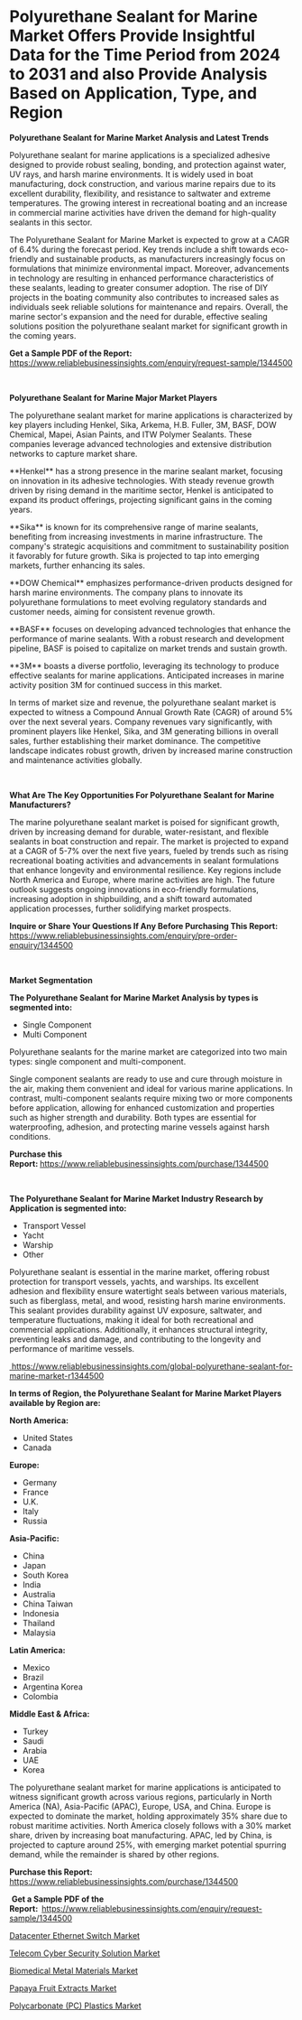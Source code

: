 <p><h1>Polyurethane Sealant for Marine Market Offers Provide Insightful Data for the Time Period from 2024 to 2031 and also Provide Analysis Based on Application, Type, and Region</h1></p><p><strong>Polyurethane Sealant for Marine Market Analysis and Latest Trends</strong></p>
<p><p>Polyurethane sealant for marine applications is a specialized adhesive designed to provide robust sealing, bonding, and protection against water, UV rays, and harsh marine environments. It is widely used in boat manufacturing, dock construction, and various marine repairs due to its excellent durability, flexibility, and resistance to saltwater and extreme temperatures. The growing interest in recreational boating and an increase in commercial marine activities have driven the demand for high-quality sealants in this sector.</p><p>The Polyurethane Sealant for Marine Market is expected to grow at a CAGR of 6.4% during the forecast period. Key trends include a shift towards eco-friendly and sustainable products, as manufacturers increasingly focus on formulations that minimize environmental impact. Moreover, advancements in technology are resulting in enhanced performance characteristics of these sealants, leading to greater consumer adoption. The rise of DIY projects in the boating community also contributes to increased sales as individuals seek reliable solutions for maintenance and repairs. Overall, the marine sector's expansion and the need for durable, effective sealing solutions position the polyurethane sealant market for significant growth in the coming years.</p></p>
<p><strong>Get a Sample PDF of the Report:&nbsp;</strong> <a href="https://www.reliablebusinessinsights.com/enquiry/request-sample/1344500?utm_campaign=75&utm_medium=2&utm_source=Github&utm_content=ia&utm_term=12102024&utm_id=polyurethane-sealant-for-marine">https://www.reliablebusinessinsights.com/enquiry/request-sample/1344500</a></p>
<p>&nbsp;</p>
<p><strong>Polyurethane Sealant for Marine Major Market Players</strong></p>
<p><p>The polyurethane sealant market for marine applications is characterized by key players including Henkel, Sika, Arkema, H.B. Fuller, 3M, BASF, DOW Chemical, Mapei, Asian Paints, and ITW Polymer Sealants. These companies leverage advanced technologies and extensive distribution networks to capture market share.</p><p>**Henkel** has a strong presence in the marine sealant market, focusing on innovation in its adhesive technologies. With steady revenue growth driven by rising demand in the maritime sector, Henkel is anticipated to expand its product offerings, projecting significant gains in the coming years.</p><p>**Sika** is known for its comprehensive range of marine sealants, benefiting from increasing investments in marine infrastructure. The company's strategic acquisitions and commitment to sustainability position it favorably for future growth. Sika is projected to tap into emerging markets, further enhancing its sales.</p><p>**DOW Chemical** emphasizes performance-driven products designed for harsh marine environments. The company plans to innovate its polyurethane formulations to meet evolving regulatory standards and customer needs, aiming for consistent revenue growth.</p><p>**BASF** focuses on developing advanced technologies that enhance the performance of marine sealants. With a robust research and development pipeline, BASF is poised to capitalize on market trends and sustain growth.</p><p>**3M** boasts a diverse portfolio, leveraging its technology to produce effective sealants for marine applications. Anticipated increases in marine activity position 3M for continued success in this market.</p><p>In terms of market size and revenue, the polyurethane sealant market is expected to witness a Compound Annual Growth Rate (CAGR) of around 5% over the next several years. Company revenues vary significantly, with prominent players like Henkel, Sika, and 3M generating billions in overall sales, further establishing their market dominance. The competitive landscape indicates robust growth, driven by increased marine construction and maintenance activities globally.</p></p>
<p>&nbsp;</p>
<p><strong>What Are The Key Opportunities For Polyurethane Sealant for Marine Manufacturers?</strong></p>
<p><p>The marine polyurethane sealant market is poised for significant growth, driven by increasing demand for durable, water-resistant, and flexible sealants in boat construction and repair. The market is projected to expand at a CAGR of 5-7% over the next five years, fueled by trends such as rising recreational boating activities and advancements in sealant formulations that enhance longevity and environmental resilience. Key regions include North America and Europe, where marine activities are high. The future outlook suggests ongoing innovations in eco-friendly formulations, increasing adoption in shipbuilding, and a shift toward automated application processes, further solidifying market prospects.</p></p>
<p><strong>Inquire or Share Your Questions If Any Before Purchasing This Report:</strong> <a href="https://www.reliablebusinessinsights.com/enquiry/pre-order-enquiry/1344500?utm_campaign=75&utm_medium=2&utm_source=Github&utm_content=ia&utm_term=12102024&utm_id=polyurethane-sealant-for-marine">https://www.reliablebusinessinsights.com/enquiry/pre-order-enquiry/1344500</a></p>
<p>&nbsp;</p>
<p><strong>Market Segmentation</strong></p>
<p><strong>The Polyurethane Sealant for Marine Market Analysis by types is segmented into:</strong></p>
<p><ul><li>Single Component</li><li>Multi Component</li></ul></p>
<p><p>Polyurethane sealants for the marine market are categorized into two main types: single component and multi-component. </p><p>Single component sealants are ready to use and cure through moisture in the air, making them convenient and ideal for various marine applications. In contrast, multi-component sealants require mixing two or more components before application, allowing for enhanced customization and properties such as higher strength and durability. Both types are essential for waterproofing, adhesion, and protecting marine vessels against harsh conditions.</p></p>
<p><strong>Purchase this Report:&nbsp;</strong><a href="https://www.reliablebusinessinsights.com/purchase/1344500?utm_campaign=75&utm_medium=2&utm_source=Github&utm_content=ia&utm_term=12102024&utm_id=polyurethane-sealant-for-marine">https://www.reliablebusinessinsights.com/purchase/1344500</a></p>
<p>&nbsp;</p>
<p><strong>The Polyurethane Sealant for Marine Market Industry Research by Application is segmented into:</strong></p>
<p><ul><li>Transport Vessel</li><li>Yacht</li><li>Warship</li><li>Other</li></ul></p>
<p><p>Polyurethane sealant is essential in the marine market, offering robust protection for transport vessels, yachts, and warships. Its excellent adhesion and flexibility ensure watertight seals between various materials, such as fiberglass, metal, and wood, resisting harsh marine environments. This sealant provides durability against UV exposure, saltwater, and temperature fluctuations, making it ideal for both recreational and commercial applications. Additionally, it enhances structural integrity, preventing leaks and damage, and contributing to the longevity and performance of maritime vessels.</p></p>
<p><a href="https://www.reliablebusinessinsights.com/global-polyurethane-sealant-for-marine-market-r1344500?utm_campaign=75&utm_medium=2&utm_source=Github&utm_content=ia&utm_term=12102024&utm_id=polyurethane-sealant-for-marine">&nbsp;https://www.reliablebusinessinsights.com/global-polyurethane-sealant-for-marine-market-r1344500</a></p>
<p><strong>In terms of Region, the Polyurethane Sealant for Marine Market Players available by Region are:</strong></p>
<p>
    <p> <strong> North America: </strong>
        <ul>
            <li>United States</li>
            <li>Canada</li>
        </ul>
        </p> 
    <p> <strong> Europe: </strong>
        <ul>
            <li>Germany</li>
            <li>France</li>
            <li>U.K.</li>
            <li>Italy</li>
            <li>Russia</li>
        </ul>
        </p> 
    <p> <strong> Asia-Pacific: </strong>
        <ul>
            <li>China</li>
            <li>Japan</li>
            <li>South Korea</li>
            <li>India</li>
            <li>Australia</li>
            <li>China Taiwan</li>
            <li>Indonesia</li>
            <li>Thailand</li>
            <li>Malaysia</li>
        </ul>
        </p> 
    <p> <strong> Latin America: </strong>
        <ul>
            <li>Mexico</li>
            <li>Brazil</li>
            <li>Argentina Korea</li>
            <li>Colombia</li>
        </ul>
        </p> 
    <p> <strong> Middle East & Africa: </strong>
        <ul>
            <li>Turkey</li>
            <li>Saudi</li>
            <li>Arabia</li>
            <li>UAE</li>
            <li>Korea</li>
        </ul>
    </p>
    </p>
<p><p>The polyurethane sealant market for marine applications is anticipated to witness significant growth across various regions, particularly in North America (NA), Asia-Pacific (APAC), Europe, USA, and China. Europe is expected to dominate the market, holding approximately 35% share due to robust maritime activities. North America closely follows with a 30% market share, driven by increasing boat manufacturing. APAC, led by China, is projected to capture around 25%, with emerging market potential spurring demand, while the remainder is shared by other regions.</p></p>
<p><strong>Purchase this Report: </strong><a href="https://www.reliablebusinessinsights.com/purchase/1344500?utm_campaign=75&utm_medium=2&utm_source=Github&utm_content=ia&utm_term=12102024&utm_id=polyurethane-sealant-for-marine">https://www.reliablebusinessinsights.com/purchase/1344500</a></p>
<p>&nbsp;<strong>Get a Sample PDF of the Report:&nbsp;&nbsp;</strong><a href="https://www.reliablebusinessinsights.com/enquiry/request-sample/1344500?utm_campaign=75&utm_medium=2&utm_source=Github&utm_content=ia&utm_term=12102024&utm_id=polyurethane-sealant-for-marine">https://www.reliablebusinessinsights.com/enquiry/request-sample/1344500</a></p>
<p><strong></strong></p>
<p><p><a href="https://github.com/pespeyervi/Market-Research-Report-List-1/blob/main/datacenter-ethernet-switch-market.md?utm_campaign=75&utm_medium=2&utm_source=Github&utm_content=ia&utm_term=12102024&utm_id=polyurethane-sealant-for-marine">Datacenter Ethernet Switch Market</a></p><p><a href="https://github.com/shivermasallash/Market-Research-Report-List-1/blob/main/telecom-cyber-security-solution-market.md?utm_campaign=75&utm_medium=2&utm_source=Github&utm_content=ia&utm_term=12102024&utm_id=polyurethane-sealant-for-marine">Telecom Cyber Security Solution Market</a></p><p><a href="https://www.linkedin.com/pulse/disruption-innovation-biomedical-metal-materials-industry-qniic?utm_campaign=75&utm_medium=2&utm_source=Github&utm_content=ia&utm_term=12102024&utm_id=polyurethane-sealant-for-marine">Biomedical Metal Materials Market</a></p><p><a href="https://www.linkedin.com/pulse/strategic-market-insights-global-papaya-fruit-extracts-2024--rhsie?utm_campaign=75&utm_medium=2&utm_source=Github&utm_content=ia&utm_term=12102024&utm_id=polyurethane-sealant-for-marine">Papaya Fruit Extracts Market</a></p><p><a href="https://www.linkedin.com/pulse/polycarbonate-pc-plastics-market-revolution-2024--4drgc?utm_campaign=75&utm_medium=2&utm_source=Github&utm_content=ia&utm_term=12102024&utm_id=polyurethane-sealant-for-marine">Polycarbonate (PC) Plastics Market</a></p></p>